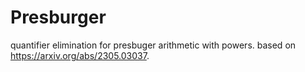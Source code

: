 # Presburger
quantifier elimination for presbuger arithmetic with powers. based on https://arxiv.org/abs/2305.03037.
